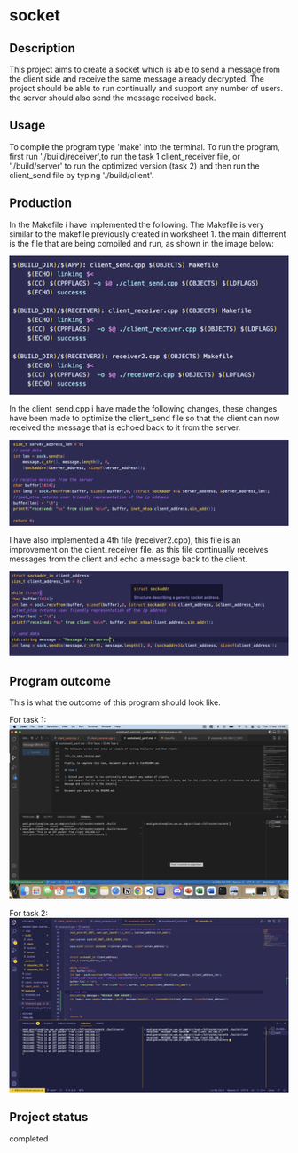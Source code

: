 # socket

## Description
</details>
This project aims to create a socket which is able to send a message from the client side and receive the same message already decrypted. The project should be able to run continually and support any number of users. the server should also send the message received back. 

## Usage
To compile the program type 'make' into the terminal. To run the program, first run './build/receiver',to run the task 1 client_receiver file, or './build/server' to run the optimized version (task 2) and then run the client_send file by typing './build/client'.

## Production  
In the Makefile i have implemented the following:
The Makefile is very similar to the makefile previously created in worksheet 1. the main differrent is the file that are being compiled and run, as shown in the image below:

![IMAGE_DESCRIPTION](Makefile.png)

In the client_send.cpp i have made the following changes, these changes have been made to optimize the client_send file so that the client can now received the message that is echoed back to it from the server. 

![IMAGE_DESCRIPTION](client_.png)

I have also implemented a 4th file (receiver2.cpp), this file is an improvement on the client_receiver file. as this file continually receives messages from the client and echo a message back to the client.

![IMAGE_DESCRIPTION](server.png)

## Program outcome 
This is what the outcome of this program should look like. 

For task 1:
![IMAGE_DESCRIPTION](task_1.png)

For task 2:
![IMAGE_DESCRIPTION](task_2.png)


## Project status
completed 
